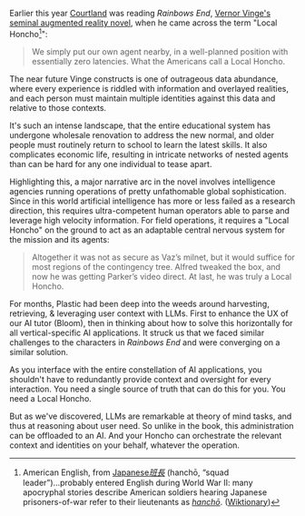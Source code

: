 Earlier this year [Courtland](https://x.com/courtlandleer) was reading *Rainbows End*, [Vernor Vinge's](https://en.wikipedia.org/wiki/Vernor_Vinge) [seminal augmented reality novel](https://en.wikipedia.org/wiki/Rainbows_End_(novel)), when he came across the term "Local Honcho[^1]":

>We simply put our own agent nearby, in a well-planned position with essentially zero latencies. What the Americans call a Local Honcho.

The near future Vinge constructs is one of outrageous data abundance, where every experience is riddled with information and overlayed realities, and each person must maintain multiple identities against this data and relative to those contexts.

It's such an intense landscape, that the entire educational system has undergone wholesale renovation to address the new normal, and older people must routinely return to school to learn the latest skills. It also complicates economic life, resulting in intricate networks of nested agents than can be hard for any one individual to tease apart.

Highlighting this, a major narrative arc in the novel involves intelligence agencies running operations of pretty unfathomable global sophistication. Since in this world artificial intelligence has more or less failed as a research direction, this requires ultra-competent human operators able to parse and leverage high velocity information. For field operations, it requires a "Local Honcho" on the ground to act as an adaptable central nervous system for the mission and its agents:

>Altogether it was not as secure as Vaz’s milnet, but it would suffice for most regions of the contingency tree. Alfred tweaked the box, and now he was getting Parker’s video direct. At last, he was truly a Local Honcho.

For months, Plastic had been deep into the weeds around harvesting, retrieving, & leveraging user context with LLMs. First to enhance the UX of our AI tutor (Bloom), then in thinking about how to solve this horizontally for all vertical-specific AI applications. It struck us that we faced similar challenges to the characters in _Rainbows End_ and were converging on a similar solution.

As you interface with the entire constellation of AI applications, you shouldn't have to redundantly provide context and oversight for every interaction. You need a single source of truth that can do this for you. You need a Local Honcho.

But as we've discovered, LLMs are remarkable at theory of mind tasks, and thus at reasoning about user need. So unlike in the book, this administration can be offloaded to an AI. And your Honcho can orchestrate the relevant context and identities on your behalf, whatever the operation.

[^1]: American English, from [Japanese](https://en.wikipedia.org/wiki/Japanese_language)_[班長](https://en.wiktionary.org/wiki/%E7%8F%AD%E9%95%B7#Japanese)_ (hanchō, “squad leader”)...probably entered English during World War II: many apocryphal stories describe American soldiers hearing Japanese prisoners-of-war refer to their lieutenants as _[hanchō](https://en.wiktionary.org/wiki/hanch%C5%8D#Japanese)_. ([Wiktionary](https://en.wiktionary.org/wiki/honcho))